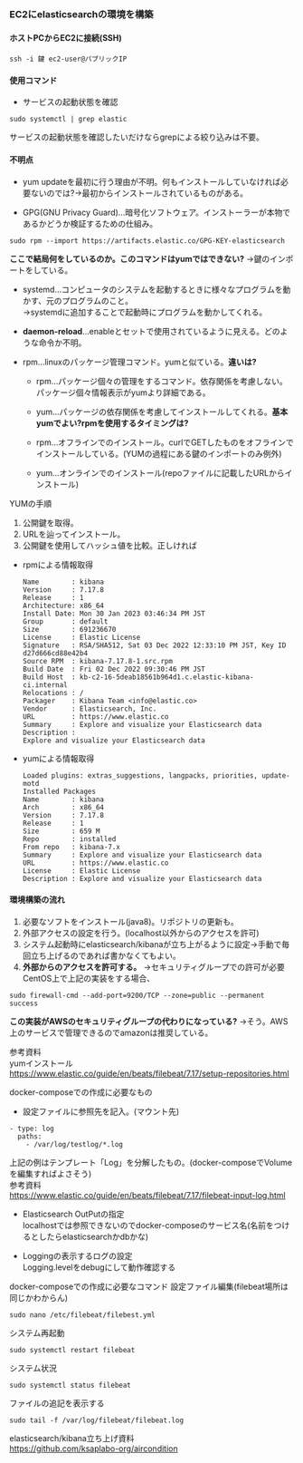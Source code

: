 ### EC2にelasticsearchの環境を構築
#### ホストPCからEC2に接続(SSH)
```
ssh -i 鍵 ec2-user@パブリックIP
```

#### 使用コマンド
* サービスの起動状態を確認
```
sudo systemctl | grep elastic
```
サービスの起動状態を確認したいだけならgrepによる絞り込みは不要。





#### 不明点
* yum updateを最初に行う理由が不明。何もインストールしていなければ必要ないのでは?→最初からインストールされているものがある。

* GPG(GNU Privacy Guard)...暗号化ソフトウェア。インストーラーが本物であるかどうか検証するための仕組み。
```
sudo rpm --import https://artifacts.elastic.co/GPG-KEY-elasticsearch
```
**ここで結局何をしているのか。このコマンドはyumではできない?** →鍵のインポートをしている。

* systemd...コンピュータのシステムを起動するときに様々なプログラムを動かす、元のプログラムのこと。  
→systemdに追加することで起動時にプログラムを動かしてくれる。

* **daemon-reload**...enableとセットで使用されているように見える。どのような命令か不明。

* rpm...linuxのパッケージ管理コマンド。yumと似ている。**違いは?**
  * rpm...パッケージ個々の管理をするコマンド。依存関係を考慮しない。パッケージ個々情報表示がyumより詳細である。
  * yum...パッケージの依存関係を考慮してインストールしてくれる。**基本yumでよい?rpmを使用するタイミングは?**

  * rpm...オフラインでのインストール。curlでGETしたものをオフラインでインストールしている。(YUMの過程にある鍵のインポートのみ例外)
  * yum...オンラインでのインストール(repoファイルに記載したURLからインストール)

YUMの手順
1. 公開鍵を取得。
2. URLを辿ってインストール。
3. 公開鍵を使用してハッシュ値を比較。正しければ

* rpmによる情報取得
  ```
  Name        : kibana
  Version     : 7.17.8
  Release     : 1
  Architecture: x86_64
  Install Date: Mon 30 Jan 2023 03:46:34 PM JST
  Group       : default
  Size        : 691236670
  License     : Elastic License
  Signature   : RSA/SHA512, Sat 03 Dec 2022 12:33:10 PM JST, Key ID d27d666cd88e42b4
  Source RPM  : kibana-7.17.8-1.src.rpm
  Build Date  : Fri 02 Dec 2022 09:30:46 PM JST
  Build Host  : kb-c2-16-5deab18561b964d1.c.elastic-kibana-ci.internal
  Relocations : /
  Packager    : Kibana Team <info@elastic.co>
  Vendor      : Elasticsearch, Inc.
  URL         : https://www.elastic.co
  Summary     : Explore and visualize your Elasticsearch data
  Description :
  Explore and visualize your Elasticsearch data
  ```
* yumによる情報取得
  ```
  Loaded plugins: extras_suggestions, langpacks, priorities, update-motd
  Installed Packages
  Name        : kibana
  Arch        : x86_64
  Version     : 7.17.8
  Release     : 1
  Size        : 659 M
  Repo        : installed
  From repo   : kibana-7.x
  Summary     : Explore and visualize your Elasticsearch data
  URL         : https://www.elastic.co
  License     : Elastic License
  Description : Explore and visualize your Elasticsearch data
  ```

#### 環境構築の流れ
1. 必要なソフトをインストール(java8)。リポジトリの更新も。
2. 外部アクセスの設定を行う。(localhost以外からのアクセスを許可)
3. システム起動時にelasticsearch/kibanaが立ち上がるように設定→手動で毎回立ち上げるのであれば書かなくてもよい。
4. **外部からのアクセスを許可する。** →セキュリティグループでの許可が必要  
CentOS上で上記の実装をする場合、
```
sudo firewall-cmd --add-port=9200/TCP --zone=public --permanent
success
```
**この実装がAWSのセキュリティグループの代わりになっている?** →そう。AWS上のサービスで管理できるのでamazonは推奨している。


参考資料  
yumインストール  
https://www.elastic.co/guide/en/beats/filebeat/7.17/setup-repositories.html

docker-composeでの作成に必要なもの
* 設定ファイルに参照先を記入。(マウント先)
```
- type: log
  paths:
    - /var/log/testlog/*.log
```
上記の例はテンプレート「Log」を分解したもの。(docker-composeでVolumeを編集すればよさそう)  
参考資料  
https://www.elastic.co/guide/en/beats/filebeat/7.17/filebeat-input-log.html

* Elasticsearch OutPutの指定  
localhostでは参照できないのでdocker-composeのサービス名(名前をつけるとしたらelasticsearchかdbかな)

* Loggingの表示するログの設定  
Logging.levelをdebugにして動作確認する

docker-composeでの作成に必要なコマンド
設定ファイル編集(filebeat場所は同じかわからん)
```
sudo nano /etc/filebeat/filebest.yml
```
システム再起動
```
sudo systemctl restart filebeat
```
システム状況
```
sudo systemctl status filebeat
```
ファイルの追記を表示する
```
sudo tail -f /var/log/filebeat/filebeat.log
```

elasticsearch/kibana立ち上げ資料  
https://github.com/ksaplabo-org/aircondition
